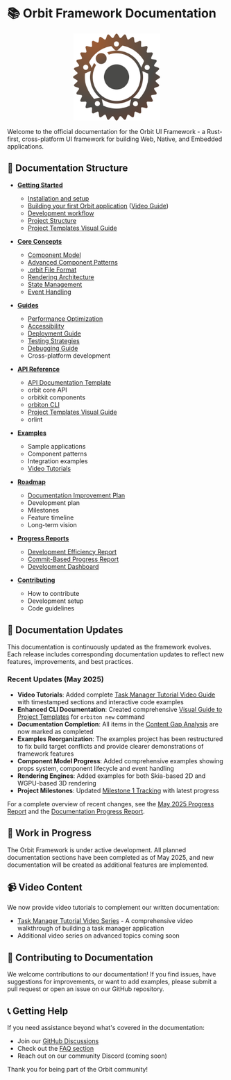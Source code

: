 # 📚 Orbit Framework Documentation

<p align="center">
  <img src="https://raw.githubusercontent.com/orbitrs/.github/refs/heads/main/assets/orbitrs.svg" alt="Orbit UI Framework" width="200">
</p>

Welcome to the official documentation for the Orbit UI Framework - a Rust-first, cross-platform UI framework for building Web, Native, and Embedded applications.

## 🧭 Documentation Structure

- **[Getting Started](./getting-started/README.md)**
  - [Installation and setup](./getting-started/getting-started.md)
  - [Building your first Orbit application](./getting-started/tutorial-task-manager.md) ([Video Guide](./getting-started/tutorial-task-manager-videos.md))
  - [Development workflow](./guides/development-server.md)
  - [Project Structure](./core-concepts/project-structure.md)
  - [Project Templates Visual Guide](./api/orbiton-new-screenshots.md)

- **[Core Concepts](./core-concepts/README.md)**
  - [Component Model](./core-concepts/component-model.md)
  - [Advanced Component Patterns](./core-concepts/advanced-component-patterns.md)
  - [.orbit File Format](./core-concepts/orbit-file-format.md)
  - [Rendering Architecture](./core-concepts/rendering-architecture.md)
  - [State Management](./core-concepts/state-management.md)
  - [Event Handling](./core-concepts/event-handling.md)

- **[Guides](./guides/README.md)**
  - [Performance Optimization](./guides/performance-optimization.md)
  - [Accessibility](./guides/accessibility.md)
  - [Deployment Guide](./guides/deployment-guide.md)
  - [Testing Strategies](./guides/testing-strategies.md)
  - [Debugging Guide](./guides/debugging-guide.md)
  - Cross-platform development

- **[API Reference](./api/README.md)**
  - [API Documentation Template](./api/API_DOCUMENTATION_TEMPLATE.md)
  - orbit core API
  - orbitkit components
  - [orbiton CLI](./api/orbiton-cli.md)
  - [Project Templates Visual Guide](./api/orbiton-new-screenshots.md)
  - orlint

- **[Examples](./examples/README.md)**
  - Sample applications
  - Component patterns
  - Integration examples
  - [Video Tutorials](./videos/README.md)

- **[Roadmap](./roadmap/README.md)**
  - [Documentation Improvement Plan](./DOCUMENTATION_PLAN.md)
  - Development plan
  - Milestones
  - Feature timeline
  - Long-term vision

- **[Progress Reports](./progress-reports/README.md)**
  - [Development Efficiency Report](./progress-reports/DEVELOPMENT_EFFICIENCY_REPORT.md)
  - [Commit-Based Progress Report](./progress-reports/COMMIT_BASED_PROGRESS_REPORT.md)
  - [Development Dashboard](./progress-reports/DEVELOPMENT_DASHBOARD.md)

- **[Contributing](../CONTRIBUTING.md)**
  - How to contribute
  - Development setup
  - Code guidelines

## 📅 Documentation Updates

This documentation is continuously updated as the framework evolves. Each release includes corresponding documentation updates to reflect new features, improvements, and best practices.

### Recent Updates (May 2025)

- **Video Tutorials**: Added complete [Task Manager Tutorial Video Guide](./getting-started/tutorial-task-manager-videos.md) with timestamped sections and interactive code examples
- **Enhanced CLI Documentation**: Created comprehensive [Visual Guide to Project Templates](./api/orbiton-new-screenshots.md) for `orbiton new` command
- **Documentation Completion**: All items in the [Content Gap Analysis](./CONTENT_GAP_ANALYSIS.md) are now marked as completed
- **Examples Reorganization**: The examples project has been restructured to fix build target conflicts and provide clearer demonstrations of framework features
- **Component Model Progress**: Added comprehensive examples showing props system, component lifecycle and event handling
- **Rendering Engines**: Added examples for both Skia-based 2D and WGPU-based 3D rendering
- **Project Milestones**: Updated [Milestone 1 Tracking](./roadmap/tracking/milestone-1-tracking.md) with latest progress

For a complete overview of recent changes, see the [May 2025 Progress Report](./progress-reports/may-2025-update.md) and the [Documentation Progress Report](./DOCUMENTATION_PROGRESS_REPORT.md).

## 🔄 Work in Progress

The Orbit Framework is under active development. All planned documentation sections have been completed as of May 2025, and new documentation will be created as additional features are implemented.

## 📹 Video Content

We now provide video tutorials to complement our written documentation:

- [Task Manager Tutorial Video Series](./videos/README.md) - A comprehensive video walkthrough of building a task manager application
- Additional video series on advanced topics coming soon

## 🤝 Contributing to Documentation

We welcome contributions to our documentation! If you find issues, have suggestions for improvements, or want to add examples, please submit a pull request or open an issue on our GitHub repository.

## 📞 Getting Help

If you need assistance beyond what's covered in the documentation:

- Join our [GitHub Discussions](https://github.com/orbitrs/orbit/discussions)
- Check out the [FAQ section](./faq.md)
- Reach out on our community Discord (coming soon)

Thank you for being part of the Orbit community!
